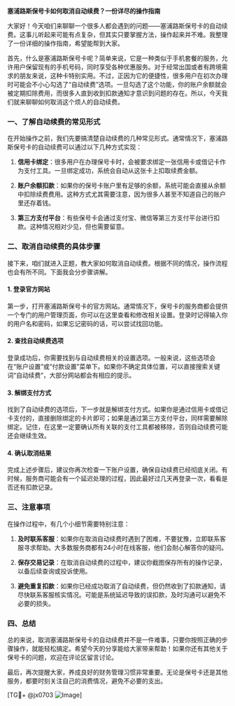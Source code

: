 **塞浦路斯保号卡如何取消自动续费？一份详尽的操作指南**

大家好！今天咱们来聊聊一个很多人都会遇到的问题——塞浦路斯保号卡的自动续费。这事儿听起来可能有点复杂，但其实只要掌握方法，操作起来并不难。我整理了一份详细的操作指南，希望能帮到大家。

首先，什么是塞浦路斯保号卡呢？简单来说，它是一种类似于手机套餐的服务，允许用户保留现有的手机号码，同时享受各种优惠服务。对于经常出国或者有跨境需求的朋友来说，这种卡特别实用。不过，正因为它的便捷性，很多用户在初次办理时可能会不小心勾选了“自动续费”选项。一旦勾选了这个功能，你的账户余额就会被定期扣除费用，而很多人直到收到扣款通知才意识到问题的存在。所以，今天我们就来聊聊如何取消这个烦人的自动续费。

### 一、了解自动续费的常见形式

在开始操作之前，我们先要搞清楚自动续费的几种常见形式。通常情况下，塞浦路斯保号卡的自动续费可以通过以下几种方式实现：

1. **信用卡绑定**：很多用户在办理保号卡时，会被要求绑定一张信用卡或借记卡作为支付工具。一旦绑定成功，系统会自动从这张卡上扣取续费金额。
   
2. **账户余额扣款**：如果你的保号卡账户里有足够的余额，系统可能会直接从余额中扣除续费费用。这种方式尤其需要注意，因为很多人甚至不知道自己的账户里还存着钱。

3. **第三方支付平台**：有些保号卡会通过支付宝、微信等第三方支付平台进行扣款。这种情况相对少见，但也需要留意。

### 二、取消自动续费的具体步骤

接下来，咱们就进入正题，教大家如何取消自动续费。根据不同的情况，操作流程也会有所不同。下面我会分步骤讲解。

#### 1. 登录官方网站

第一步，打开塞浦路斯保号卡的官方网站。通常情况下，保号卡的服务商都会提供一个专门的用户管理页面，你可以在这里查看和修改相关设置。登录时记得输入你的用户名和密码，如果忘记密码的话，可以尝试找回功能。

#### 2. 查找自动续费选项

登录成功后，你需要找到与自动续费相关的设置选项。一般来说，这些选项会在“账户设置”或“付款设置”菜单下。如果你不确定具体位置，可以直接搜索关键词“自动续费”，大部分网站都会有相应的提示。

#### 3. 解绑支付方式

找到了自动续费的选项后，下一步就是解绑支付方式。如果你是通过信用卡或借记卡支付的，直接删除绑定的卡片即可；如果是通过第三方支付平台，同样需要解除绑定。记住，在这里一定要确认所有关联的支付工具都被移除，否则自动续费可能还会继续生效。

#### 4. 确认取消结果

完成上述步骤后，建议你再次检查一下账户设置，确保自动续费已经彻底关闭。有时候，服务商可能会有一个延迟处理的过程，因此最好过几天再登录一次，看看是否还有扣款记录。

### 三、注意事项

在操作过程中，有几个小细节需要特别注意：

1. **及时联系客服**：如果你在取消自动续费时遇到了困难，不要犹豫，立即联系客服寻求帮助。大多数服务商都有24小时在线客服，他们会耐心解答你的疑问。

2. **保存交易记录**：在取消自动续费的过程中，建议你截图保存所有的操作记录，以备后续查询或投诉使用。

3. **避免重复扣款**：如果你已经成功取消了自动续费，但仍然收到了扣款通知，请尽快联系客服核实情况。可能是系统延迟导致的误扣款，及时沟通可以避免不必要的损失。

### 四、总结

总的来说，取消塞浦路斯保号卡的自动续费并不是一件难事，只要你按照正确的步骤操作，就能轻松搞定。希望今天的分享能给大家带来帮助！如果你还有其他关于保号卡的问题，欢迎在评论区留言讨论。

最后，再次提醒大家，养成良好的财务管理习惯非常重要。无论是保号卡还是其他服务，都要时刻关注自己的消费情况，避免不必要的支出。

[TG💪+ @jx0703 ![Image](https://github.com/user-attachments/assets/dbca1d08-cadb-493c-b0ec-ad6f7a83f270)]
